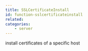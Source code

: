 ```yaml
---
title: SSLCertificateInstall
id: function-sslcertificateinstall
related:
categories:
    - server
---
```


install certificates of a specific host
